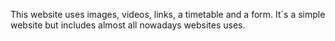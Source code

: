 This website uses images, videos, links, a timetable and a form. It´s a simple website but includes almost all nowadays websites uses.
